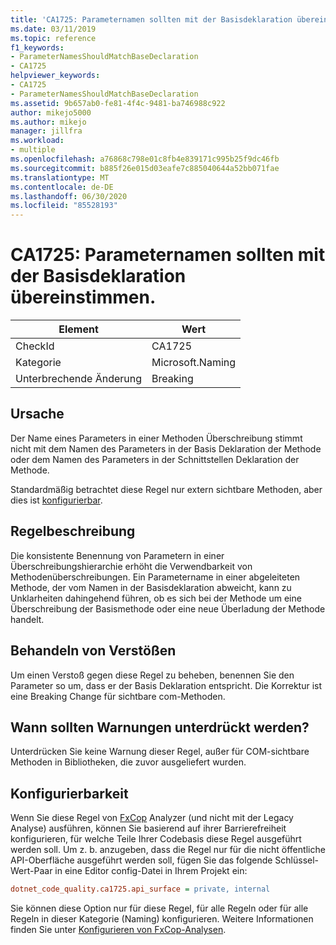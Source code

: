 ```yaml
---
title: 'CA1725: Parameternamen sollten mit der Basisdeklaration übereinstimmen.'
ms.date: 03/11/2019
ms.topic: reference
f1_keywords:
- ParameterNamesShouldMatchBaseDeclaration
- CA1725
helpviewer_keywords:
- CA1725
- ParameterNamesShouldMatchBaseDeclaration
ms.assetid: 9b657ab0-fe81-4f4c-9481-ba746988c922
author: mikejo5000
ms.author: mikejo
manager: jillfra
ms.workload:
- multiple
ms.openlocfilehash: a76868c798e01c8fb4e839171c995b25f9dc46fb
ms.sourcegitcommit: b885f26e015d03eafe7c885040644a52bb071fae
ms.translationtype: MT
ms.contentlocale: de-DE
ms.lasthandoff: 06/30/2020
ms.locfileid: "85528193"
---
```

# <a name="ca1725-parameter-names-should-match-base-declaration"></a>CA1725: Parameternamen sollten mit der Basisdeklaration übereinstimmen.

|Element|Wert|
|-|-|
|CheckId|CA1725|
|Kategorie|Microsoft.Naming|
|Unterbrechende Änderung|Breaking|

## <a name="cause"></a>Ursache

Der Name eines Parameters in einer Methoden Überschreibung stimmt nicht mit dem Namen des Parameters in der Basis Deklaration der Methode oder dem Namen des Parameters in der Schnittstellen Deklaration der Methode.

Standardmäßig betrachtet diese Regel nur extern sichtbare Methoden, aber dies ist [konfigurierbar](#configurability).

## <a name="rule-description"></a>Regelbeschreibung

Die konsistente Benennung von Parametern in einer Überschreibungshierarchie erhöht die Verwendbarkeit von Methodenüberschreibungen. Ein Parametername in einer abgeleiteten Methode, der vom Namen in der Basisdeklaration abweicht, kann zu Unklarheiten dahingehend führen, ob es sich bei der Methode um eine Überschreibung der Basismethode oder eine neue Überladung der Methode handelt.

## <a name="how-to-fix-violations"></a>Behandeln von Verstößen

Um einen Verstoß gegen diese Regel zu beheben, benennen Sie den Parameter so um, dass er der Basis Deklaration entspricht. Die Korrektur ist eine Breaking Change für sichtbare com-Methoden.

## <a name="when-to-suppress-warnings"></a>Wann sollten Warnungen unterdrückt werden?

Unterdrücken Sie keine Warnung dieser Regel, außer für COM-sichtbare Methoden in Bibliotheken, die zuvor ausgeliefert wurden.

## <a name="configurability"></a>Konfigurierbarkeit

Wenn Sie diese Regel von [FxCop](install-fxcop-analyzers.md) Analyzer (und nicht mit der Legacy Analyse) ausführen, können Sie basierend auf ihrer Barrierefreiheit konfigurieren, für welche Teile Ihrer Codebasis diese Regel ausgeführt werden soll. Um z. b. anzugeben, dass die Regel nur für die nicht öffentliche API-Oberfläche ausgeführt werden soll, fügen Sie das folgende Schlüssel-Wert-Paar in eine Editor config-Datei in Ihrem Projekt ein:

```ini
dotnet_code_quality.ca1725.api_surface = private, internal
```

Sie können diese Option nur für diese Regel, für alle Regeln oder für alle Regeln in dieser Kategorie (Naming) konfigurieren. Weitere Informationen finden Sie unter [Konfigurieren von FxCop-Analysen](configure-fxcop-analyzers.md).
